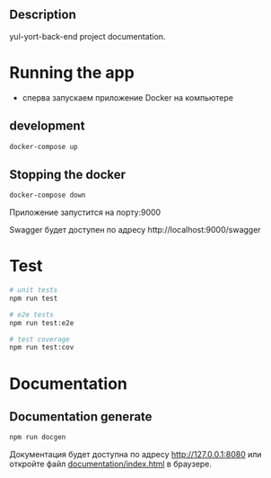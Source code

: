 ## Description

yul-yort-back-end project documentation.

# Running the app
- сперва запускаем приложение Docker на компьютере

## development
```bash
docker-compose up
```

## Stopping the docker
```bash
docker-compose down
```

Приложение запустится на порту:9000

Swagger будет доступен по адресу http://localhost:9000/swagger

# Test

```bash
# unit tests
npm run test

# e2e tests
npm run test:e2e

# test coverage
npm run test:cov
```
# Documentation

## Documentation generate
```bash
npm run docgen
```
Документация будет доступна по адресу http://127.0.0.1:8080 или откройте файл [documentation/index.html](documentation/index.html) в браузере. 
